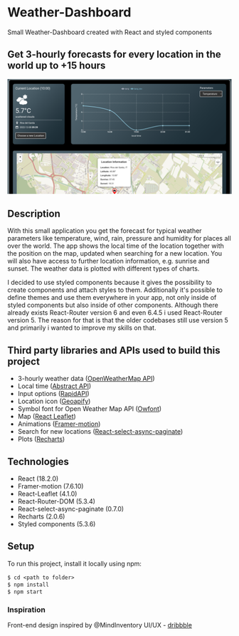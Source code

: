 # Weather-Dashboard

Small Weather-Dashboard created with React and styled components

## Get 3-hourly forecasts for every location in the world up to +15 hours

![weather-dashboard](/src/img/weather-dashboard.png "Example for Lake Garda with temperature forecast")

## Description

With this small application you get the forecast for typical weather parameters like temperature, wind, rain, pressure and humidity for places all over the world.
The app shows the local time of the location together with the position on the map, updated when searching for a new location. You will also have access to further location information, e.g. sunrise and sunset. The weather data is plotted with different types of charts.

I decided to use styled components because it gives the possibility to create components and attach styles to them. Additionally it's possible to define themes and use them everywhere in your app, not only inside of styled components but also inside of other components. Although there already exists React-Router version 6 and even 6.4.5 i used React-Router version 5. The reason for that is that the older codebases still use version 5 and primarily i wanted to improve my skills on that.

## Third party libraries and APIs used to build this project

- 3-hourly weather data ([OpenWeatherMap API](https://openweathermap.org/))
- Local time ([Abstract API](https://www.abstractapi.com/))
- Input options ([RapidAPI](https://rapidapi.com/wirefreethought/api/geodb-cities/))
- Location icon ([Geoapify](https://www.geoapify.com/))
- Symbol font for Open Weather Map API ([Owfont](https://websygen.github.io/owfont))
- Map ([React Leaflet](https://react-leaflet.js.org/))
- Animations ([Framer-motion](https://www.framer.com/docs/))
- Search for new locations ([React-select-async-paginate](https://www.npmjs.com/package/react-select-async-paginate))
- Plots ([Recharts](https://recharts.org/en-US/))

## Technologies

- React (18.2.0)
- Framer-motion (7.6.10)
- React-Leaflet (4.1.0)
- React-Router-DOM (5.3.4)
- React-select-async-paginate (0.7.0)
- Recharts (2.0.6)
- Styled components (5.3.6)

## Setup

To run this project, install it locally using npm:

```
$ cd <path to folder>
$ npm install
$ npm start
```

### Inspiration

Front-end design inspired by @MindInventory UI/UX - [dribbble](https://dribbble.com/shots/19207866-Weather-Forecast-Dashboard)

